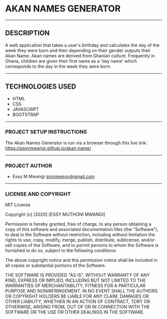  # AKAN NAMES GENERATOR

---
 
 ## DESCRIPTION
 A web application that takes a user's birthday and calculates the day of the week they were born and then depending on their gender outputs their Akan Name. 
 Akan names are derived from Ghanian culture. Frequently in Ghana, children are given their first name as a 'day name' which corresponds to the day in the week they were born. 

---

## TECHNOLOGIES USED 
* HTML
* CSS
* JAVASCRIPT
* BOOTSTRAP

---
### PROJECT SETUP INSTRUCTIONS
The Akan Names Generator is run via a browser through this live link: <https://essymwangi.github.io/akan-name/>

---

### PROJECT AUTHOR

- Essy M Mwangi <sonnieessy@gmail.com>


---
### LICENSE AND COPYRIGHT
MIT License

Copyright (c) [2020] [ESSY MUTHONI MWANGI]

Permission is hereby granted, free of charge, to any person obtaining a copy
of this software and associated documentation files (the "Software"), to deal
in the Software without restriction, including without limitation the rights
to use, copy, modify, merge, publish, distribute, sublicense, and/or sell
copies of the Software, and to permit persons to whom the Software is
furnished to do so, subject to the following conditions:

The above copyright notice and this permission notice shall be included in all
copies or substantial portions of the Software.

THE SOFTWARE IS PROVIDED "AS IS", WITHOUT WARRANTY OF ANY KIND, EXPRESS OR
IMPLIED, INCLUDING BUT NOT LIMITED TO THE WARRANTIES OF MERCHANTABILITY,
FITNESS FOR A PARTICULAR PURPOSE AND NONINFRINGEMENT. IN NO EVENT SHALL THE
AUTHORS OR COPYRIGHT HOLDERS BE LIABLE FOR ANY CLAIM, DAMAGES OR OTHER
LIABILITY, WHETHER IN AN ACTION OF CONTRACT, TORT OR OTHERWISE, ARISING FROM,
OUT OF OR IN CONNECTION WITH THE SOFTWARE OR THE USE OR OTHER DEALINGS IN THE
SOFTWARE.





 



